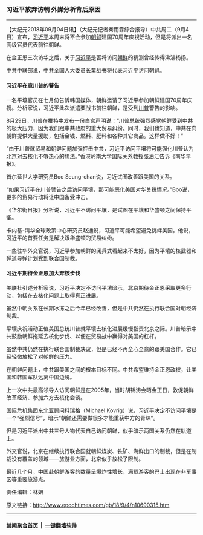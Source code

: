 ### 习近平放弃访朝 外媒分析背后原因
------------------------

<p>【大纪元2018年09月04日讯】（大纪元记者秦雨霏综合报导）中共周二（9月4日）宣布，<a href="http://www.epochtimes.com/gb/tag/%E4%B9%A0%E8%BF%91%E5%B9%B3.html">习近平</a>本周末将不会参加<a href="http://www.epochtimes.com/gb/tag/%E6%9C%9D%E9%B2%9C.html">朝鲜</a>建国70周年庆祝活动，但是将派出一名高级官员代表前往朝鲜。</p>
<p>在金正恩三次访华之后，关于<a href="http://www.epochtimes.com/gb/tag/%E4%B9%A0%E8%BF%91%E5%B9%B3.html">习近平</a>是否将访问<a href="http://www.epochtimes.com/gb/tag/%E6%9C%9D%E9%B2%9C.html">朝鲜</a>的猜测曾经传得沸沸扬扬。</p>
<p>中共中联部说，中共全国人大委员长栗战书将代表习近平访问朝鲜。</p>
<h4><strong>习近平在意<a href="http://www.epochtimes.com/gb/tag/%E5%B7%9D%E6%99%AE.html">川普</a>的警告</strong></h4>
<p>一名平壤官员在七月份告诉韩国媒体，朝鲜邀请了习近平参加朝鲜建国70周年庆祝。分析家说，习近平此次派遣栗战书前往朝鲜，是受到<a href="http://www.epochtimes.com/gb/tag/%E5%B7%9D%E6%99%AE.html">川普</a>警告的影响。</p>
<p>8月29日，川普在推特中发布一份白宫声明说：“川普总统强烈感觉朝鲜受到中共的极大压力，因为我们跟中共政府的重大贸易纠纷。同时，我们也知道，中共在向朝鲜提供大量援助，包括金钱、燃料、肥料和各种其它商品。这样做不好！”</p>
<p>“由于川普就贸易和朝鲜问题加强抨击中共，习近平访问平壤将可能强化川普认为北京对去核化不够热心的想法。”香港岭南大学国际关系教授张泊汇告诉《南华早报》。</p>
<p>首尔延世大学研究员Boo Seung-chan说，习近试图改善跟美国的关系。</p>
<p>“如果习近平在川普警告之后访问平壤，那可能恶化美国对华关税情况。”Boo说，更多的贸易行动将让中国备受冲击。</p>
<p>《华尔街日报》分析说，习近平不访问平壤，是试图在平壤和华盛顿之间保持平衡。</p>
<p>卡内基-清华全球政策中心研究员赵通说，习近平可能希望避免挑衅美国。他说，习近平的首要任务是解决跟华盛顿的贸易纠纷。</p>
<p>一些驻华外交官说，习近平参加朝鲜的阅兵式看起来不太好，因为平壤的核武器和弹道导弹计划受到联合国制裁。</p>
<h4><strong>习近平期待金正恩加大弃核步伐</strong></h4>
<p>美联社引述分析家说，习近平决定不访问平壤暗示，北京期待金正恩采取更多行动，包括在去核化问题上取得真正进展。</p>
<p>虽然中朝关系在长期冰冻之后今年已经改善，但是中共仍然在执行联合国对朝经济制裁。</p>
<p>平壤庆祝活动正值美国总统川普就平壤去核化进展缓慢指责北京之际。川普暗示中共鼓励朝鲜拖延去核化步伐、以便在贸易战中赢得对美国的杠杆。</p>
<p>虽然中共仍然在执行联合国制裁决议，但是已经不再全心全意的跟美国合作。它已经轻微放松了对朝鲜的压力。</p>
<p>在朝鲜问题上，中共跟美国之间的根本目标不同。中共希望维持金正恩政权，让美国和韩国军队远离中国边境。</p>
<p>上一次中共最高领导人访问朝鲜是在2005年，当时胡锦涛会晤金正日，敦促朝鲜改革经济、参加六方去核化会谈。</p>
<p>国际危机集团东北亚顾问科瑞格（Michael Kovrig）说，习近平决定不访问平壤是一个“强烈信号”，暗示“朝鲜还需要做很多才能重获中方的青睐”。</p>
<p>但是习近平派出中共三号人物代表自己访问朝鲜，似乎暗示两国关系仍然在轨道上。</p>
<p>外交官说，北京在继续执行联合国就朝鲜煤炭、铁矿、海鲜出口的制裁，但是在制裁没有覆盖的领域——旅游业方面，北京似乎放松了限制。</p>
<p>最近几个月，中国赴朝鲜游客的数量呈爆炸性增长，满载游客的巴士出现在非军事区等重要旅游点。</p>
<p>责任编辑：林妍</p>

原文链接：http://www.epochtimes.com/gb/18/9/4/n10690315.htm


------------------------
#### [禁闻聚合首页](https://github.com/gfw-breaker/banned-news/blob/master/README.md) &nbsp;|&nbsp;  [一键翻墙软件](https://github.com/gfw-breaker/nogfw/blob/master/README.md)